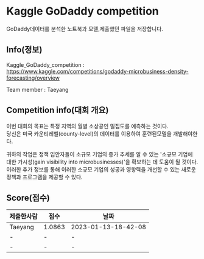 # Kaggle GoDaddy competition
GoDaddy데이터를 분석한 노트북과 모델,제출했던 파일을 저장합니다.<br>
## Info(정보)
Kaggle_GoDaddy_competition : https://www.kaggle.com/competitions/godaddy-microbusiness-density-forecasting/overview

Team member : Taeyang

## Competition info(대회 개요)
이번 대회의 목표는 특정 지역의 월별 소상공인 밀집도를 예측하는 것이다. <br>
당신은 미국 카운티레벨(county-level)의 데이터를 이용하여 훈련된모델을 개발해야한다.

귀하의 작업은 정책 입안자들이 소규모 기업의 증가 추세를 알 수 있는 '소규모 기업에 대한 가시성(gain visibility into microbusinesses)'을 확보하는 데 도움이 될 것이다. <br>
이러한 추가 정보를 통해 이러한 소규모 기업의 성공과 영향력을 개선할 수 있는 새로운 정책과 프로그램을 제공할 수 있다.

## Score(점수)

|제출한사람|점수|날짜|
|---|---|---|
|Taeyang|1.0863|2023-01-13-18-42-08|
|-|-|-|
|-|-|-|